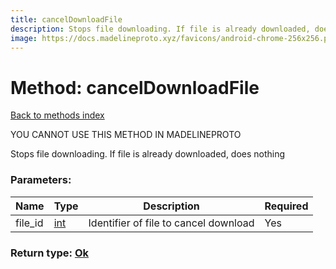 ```yaml
---
title: cancelDownloadFile
description: Stops file downloading. If file is already downloaded, does nothing
image: https://docs.madelineproto.xyz/favicons/android-chrome-256x256.png
---
```

# Method: cancelDownloadFile  
[Back to methods index](index.md)


YOU CANNOT USE THIS METHOD IN MADELINEPROTO


Stops file downloading. If file is already downloaded, does nothing

### Parameters:

| Name     |    Type       | Description | Required |
|----------|---------------|-------------|----------|
|file\_id|[int](../types/int.md) | Identifier of file to cancel download | Yes|


### Return type: [Ok](../types/Ok.md)


